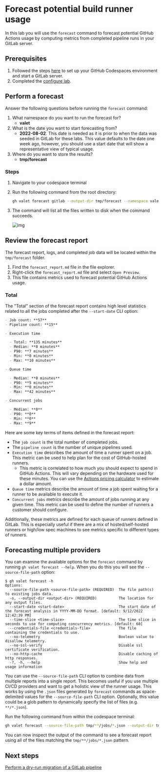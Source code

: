 # Forecast potential build runner usage

In this lab you will use the `forecast` command to forecast potential GitHub Actions usage by computing metrics from completed pipeline runs in your GitLab server.

## Prerequisites

1. Followed the steps [here](./readme.md#configure-your-codespace) to set up your GitHub Codespaces environment and start a GitLab server.
2. Completed the [configure lab](./1-configure.md#configuring-credentials).

## Perform a forecast

Answer the following questions before running the `forecast` command:

1. What namespace do you want to run the forecast for?
    - **valet**
2. What is the date you want to start forecasting from?
    - **2022-08-02**. This date is needed as it is prior to when the data was seeded in GitLab for these labs. This value defaults to the date one week ago, however, you should use a start date that will show a representative view of typical usage.
3. Where do you want to store the results?
    - **tmp/forecast**

### Steps

1. Navigate to your codespace terminal
2. Run the following command from the root directory:

    ```bash
    gh valet forecast gitlab --output-dir tmp/forecast --namespace valet --start-date 2022-08-02
    ```

3. The command will list all the files written to disk when the command succeeds.

    ![img](https://user-images.githubusercontent.com/18723510/185232893-1ed46bca-f310-47dc-804c-40c13737f231.png)

## Review the forecast report

The forecast report, logs, and completed job data will be located within the `tmp/forecast` folder.

1. Find the `forecast_report.md` file in the file explorer.
2. Right-click the `forecast_report.md` file and select `Open Preview`.
3. This file contains metrics used to forecast potential GitHub Actions usage.

### Total

The "Total" section of the forecast report contains high level statistics related to all the jobs completed after the `--start-date` CLI option:

```md
- Job count: **57**
- Pipeline count: **15**

- Execution time

  - Total: **135 minutes**
  - Median: **0 minutes**
  - P90: **7 minutes**
  - Min: **0 minutes**
  - Max: **10 minutes**

- Queue time

  - Median: **0 minutes**
  - P90: **5 minutes**
  - Min: **0 minutes**
  - Max: **42 minutes**

- Concurrent jobs

  - Median: **0**
  - P90: **0**
  - Min: **0**
  - Max: **9**
```

Here are some key terms of items defined in the forecast report:

- The `job count` is the total number of completed jobs.
- The `pipeline count` is the number of unique pipelines used.
- `Execution time` describes the amount of time a runner spent on a job. This metric can be used to help plan for the cost of GitHub-hosted runners.
  - This metric is correlated to how much you should expect to spend in GitHub Actions. This will vary depending on the hardware used for these minutes. You can use the [Actions pricing calculator](https://github.com/pricing/calculator) to estimate a dollar amount.
- `Queue time` metrics describe the amount of time a job spent waiting for a runner to be available to execute it.
- `Concurrent jobs` metrics describe the amount of jobs running at any given time. This metric can be used to define the number of runners a customer should configure.

Additionally, these metrics are defined for each queue of runners defined in GitLab. This is especially useful if there are a mix of hosted/self-hosted runners or high/low spec machines to see metrics specific to different types of runners.

## Forecasting multiple providers

You can examine the available options for the `forecast` command by running `gh valet forecast --help`. When you do this you will see the `--source-file-path` option:

```console
$ gh valet forecast -h
Options:
  --source-file-path <source-file-path> (REQUIRED)  The file path(s) to existing jobs data.
  -o, --output-dir <output-dir> (REQUIRED)          The location for any output files.
  --start-date <start-date>                         The start date of the forecast analysis in YYYY-MM-DD format. [default: 9/12/2022 12:42:39 PM]
  --time-slice <time-slice>                         The time slice in seconds to use for computing concurrency metrics. [default: 60]
  --credentials-file <credentials-file>             The file containing the credentials to use.
  --no-telemetry                                    Boolean value to disallow telemetry.
  --no-ssl-verify                                   Disable ssl certificate verification.
  --no-http-cache                                   Disable caching of http responses.
  -?, -h, --help                                    Show help and usage information
```

You can use the `--source-file-path` CLI option to combine data from multiple reports into a single report. This becomes useful if you use multiple CI/CD providers and want to get a holistic view of the runner usage. This works by using the `.json` files generated by `forecast` commands as space-delimited values for the `--source-file-path` CLI option. Optionally, this value could be a glob pattern to dynamically specify the list of files (e.g. `**/*.json`).

Run the following command from within the codespace terminal:

```bash
gh valet forecast --source-file-path tmp/**/jobs/*.json --output-dir tmp/forecast-combined
```

You can now inspect the output of the command to see a forecast report using all of the files matching the `tmp/**/jobs/*.json` pattern.

## Next steps

[Perform a dry-run migration of a GitLab pipeline](4-dry-run.md)
